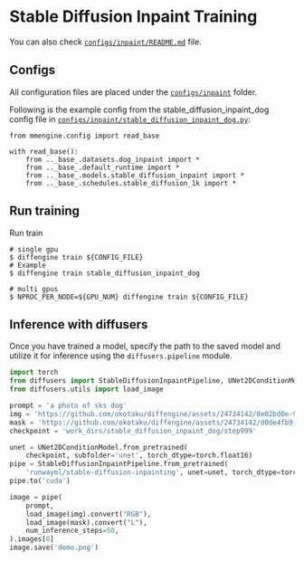 # Stable Diffusion Inpaint Training

You can also check [`configs/inpaint/README.md`](https://github.com/okotaku/diffengine/tree/main/diffengine/configs/inpaint/README.md) file.

## Configs

All configuration files are placed under the [`configs/inpaint`](https://github.com/okotaku/diffengine/tree/main/diffengine/configs/inpaint/) folder.

Following is the example config from the stable_diffusion_inpaint_dog config file in [`configs/inpaint/stable_diffusion_inpaint_dog.py`](https://github.com/okotaku/diffengine/tree/main/diffengine/configs/inpaint/stable_diffusion_inpaint_dog.py):

```
from mmengine.config import read_base

with read_base():
    from .._base_.datasets.dog_inpaint import *
    from .._base_.default_runtime import *
    from .._base_.models.stable_diffusion_inpaint import *
    from .._base_.schedules.stable_diffusion_1k import *
```

## Run training

Run train

```
# single gpu
$ diffengine train ${CONFIG_FILE}
# Example
$ diffengine train stable_diffusion_inpaint_dog

# multi gpus
$ NPROC_PER_NODE=${GPU_NUM} diffengine train ${CONFIG_FILE}
```

## Inference with diffusers

Once you have trained a model, specify the path to the saved model and utilize it for inference using the `diffusers.pipeline` module.

```py
import torch
from diffusers import StableDiffusionInpaintPipeline, UNet2DConditionModel
from diffusers.utils import load_image

prompt = 'a photo of sks dog'
img = 'https://github.com/okotaku/diffengine/assets/24734142/8e02bd0e-9dcc-49b6-94b0-86ab3b40bc2b'
mask = 'https://github.com/okotaku/diffengine/assets/24734142/d0de4fb9-9183-418a-970d-582e9324f05d'
checkpoint = 'work_dirs/stable_diffusion_inpaint_dog/step999'

unet = UNet2DConditionModel.from_pretrained(
    checkpoint, subfolder='unet', torch_dtype=torch.float16)
pipe = StableDiffusionInpaintPipeline.from_pretrained(
    'runwayml/stable-diffusion-inpainting', unet=unet, torch_dtype=torch.float16)
pipe.to('cuda')

image = pipe(
    prompt,
    load_image(img).convert("RGB"),
    load_image(mask).convert("L"),
    num_inference_steps=50,
).images[0]
image.save('demo.png')
```
